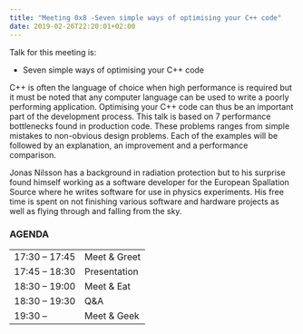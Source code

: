 ```yaml
---
title: "Meeting 0x8 -Seven simple ways of optimising your C++ code"
date: 2019-02-26T22:20:01+02:00
---
```


Talk for this meeting is:
- Seven simple ways of optimising your C++ code

C++ is often the language of choice when high performance is required but it must be noted that any computer language can be used to write a poorly performing application. Optimising your C++ code can thus be an important part of the development process. This talk is based on 7 performance bottlenecks found in production code. These problems ranges from simple mistakes to non-obvious design problems. Each of the examples will be followed by an explanation, an improvement and a performance comparison.

Jonas Nilsson has a background in radiation protection but to his surprise found himself working as a software developer for the European Spallation Source where he writes software for use in physics experiments. His free time is spent on not finishing various software and hardware projects as well as flying through and falling from the sky.

### AGENDA

|               |              |
|---------------|--------------|
| 17:30 – 17:45 | Meet & Greet |
| 17:45 – 18:30 | Presentation |
| 18:30 – 19:00 | Meet & Eat   |
| 18:30 – 19:30 | Q&A          |
| 19:30 –       | Meet & Geek  |